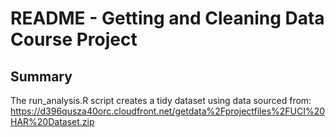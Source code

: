 # README - Getting and Cleaning Data Course Project

## Summary
The run_analysis.R script creates a tidy dataset using data sourced from:
https://d396qusza40orc.cloudfront.net/getdata%2Fprojectfiles%2FUCI%20HAR%20Dataset.zip

